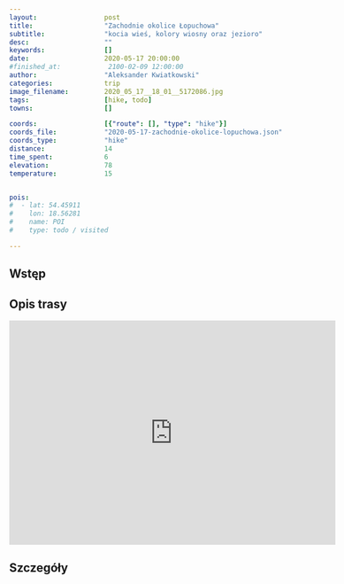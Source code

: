 ```yaml
---
layout:                 post
title:                  "Zachodnie okolice Łopuchowa"
subtitle:               "kocia wieś, kolory wiosny oraz jezioro"
desc:                   ""
keywords:               []
date:                   2020-05-17 20:00:00
#finished_at:            2100-02-09 12:00:00
author:                 "Aleksander Kwiatkowski"
categories:             trip
image_filename:         2020_05_17__18_01__5172086.jpg
tags:                   [hike, todo]
towns:                  []

coords:                 [{"route": [], "type": "hike"}]
coords_file:            "2020-05-17-zachodnie-okolice-lopuchowa.json"
coords_type:            "hike"
distance:               14
time_spent:             6
elevation:              78
temperature:            15


pois:
#  - lat: 54.45911
#    lon: 18.56281
#    name: POI
#    type: todo / visited

---
```



## Wstęp

## Opis trasy

<iframe height='405' width='590' frameborder='0' allowtransparency='true' scrolling='no' src='https://www.strava.com/activities/3468521642/embed/321cc534e429137d7e4800fc59533ac1b3076a9b'></iframe>

## Szczegóły
